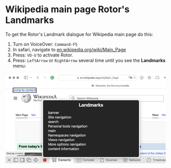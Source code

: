 # Wikipedia main page Rotor's Landmarks

To get the Rotor's Landmark dialogue for Wikipedia main page do this:

1. Turn on VoiceOver: `Command-F5`
2. In safari, navigate to [en.wikipedia.org/wiki/Main_Page](https://en.wikipedia.org/wiki/Main_Page)
3. Press: `VO-U` to activate Rotor.
4. Press: `LeftArrow` or `RightArrow` several time until you see the **Landmarks** menu:



![rotor--landmark](./imgs/rotor--landmark.png)